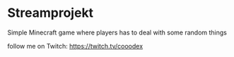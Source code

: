 # Streamprojekt
Simple Minecraft game where players has to deal with some random things 

follow me on Twitch: https://twitch.tv/cooodex
